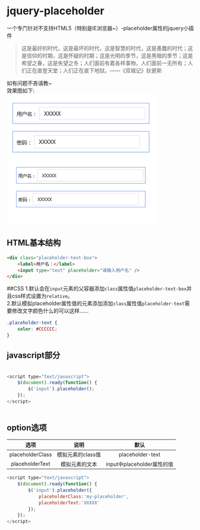 # jquery-placeholder
一个专门针对不支持HTML5（特别是IE浏览器~）-placeholder属性的jquery小插件
>这是最好的时代，这是最坏的时代，这是智慧的时代，这是愚蠢的时代；这是信仰的时期，这是怀疑的时期；这是光明的季节，这是黑暗的季节；这是希望之春，这是失望之冬；人们面前有着各样事物，人们面前一无所有；人们正在直登天堂；人们正在直下地狱。——《双城记》狄更斯

如有问题不吝请教~  
效果图如下:  
![效果图](/sources/img/rendering.png)
## HTML基本结构
``` html
<div class="placeholder-text-box">
	<label>用户名：</label>
	<input type="text" placeholder="请输入用户名" />
</div>

```
##CSS
1.默认会在`input`元素的父容器添加`class`属性值`placeholder-text-box`并且css样式设置为`relative`。  
2.默认模拟placeholder属性值的元素添加添加`class`属性值`placeholder-text`需要修改文字颜色什么的可以这样......
```css
.placeholder-text {
	color: #CCCCCC;
}
```
## javascript部分
``` javascript

<script type="text/javascript">
	$(document).ready(function() {
		$('input').placeholder();
	});
</script>
	
```
## option选项
| 选项      |   说明  | 默认  |
| :--------:|:--------:| :--: |
| placeholderClass  | 模拟元素的class值|  placeholder-text   |
| placeholderText     |   模拟元素的文本 |  input中placeholder属性的值  |
``` javascript
<script type="text/javascript">
	$(document).ready(function() {
		$('input').placeholder({
			placeholderClass:'my-placeholder',
			placeholderText:'XXXXX'
		});
	});
</script>
```
